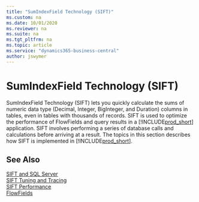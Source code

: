 ```yaml
---
title: "SumIndexField Technology (SIFT)"
ms.custom: na
ms.date: 10/01/2020
ms.reviewer: na
ms.suite: na
ms.tgt_pltfrm: na
ms.topic: article
ms.service: "dynamics365-business-central"
author: jswymer
---
```

# SumIndexField Technology (SIFT)
SumIndexField Technology \(SIFT\) lets you quickly calculate the sums of numeric data type \(Decimal, Integer, BigInteger, and Duration\) columns in tables, even in tables with thousands of records. SIFT is used to optimize the performance of FlowFields and query results in a [!INCLUDE[prod_short](includes/prod_short.md)] application. SIFT involves performing a series of database calls and calculations before arriving at a result. The topics in this section describes how SIFT is implemented in [!INCLUDE[prod_short](includes/prod_short.md)].  
  
## See Also  

[SIFT and SQL Server](devenv-sift-and-sql-server.md)  
[SIFT Tuning and Tracing](devenv-sift-tuning-and-tracing.md)  
[SIFT Performance](devenv-sift-performance.md)  
[FlowFields](devenv-flowfields.md)